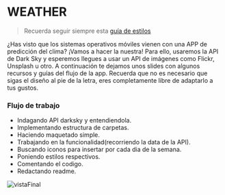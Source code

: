# WEATHER

> Recuerda seguir siempre esta [guía de estilos](https://github.com/Laboratoria/js-style-guide/)

¿Has visto que los sistemas operativos móviles vienen con una APP de predicción del clima? ¡Vamos a hacer la nuestra! Para ello, usaremos la API de Dark Sky y esperemos llegues a usar un API de imágenes como Flickr, Unsplash u otro. A continuación te dejamos unos slides con algunos recursos y guías del flujo de la app. Recuerda que no es necesario que sigas el diseño al pie de la letra, eres completamente libre de adaptarlo a tus gustos.

### Flujo de trabajo

* Indagando API darksky y entendiendola.
* Implementando estructura de carpetas.
* Haciendo maquetado simple.
* Trabajando en la funcionalidad(recorriendo la data de la API).
* Buscando iconos para insertar por cada dia  de la semana.
* Poniendo estilos respectivos.
* Comentando el codigo.
* Redactando readme.

![vistaFinal](assets/images/readme1.png)
